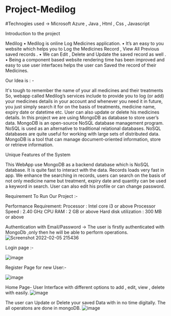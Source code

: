 # Project-Medilog
#Technogies used -> Microsoft Azure , Java , Html , Css , Javascript

Introduction to the project

Medilog
•	Medilog is online Log Medicines application.
•	It’s an easy to you website which helps you to Log the Medicines Record  ,  View All Previous saved records .
•	We can Edit  , Delete and Update the saved record as well .
•	Being a component based website rendering time has been improved and easy to use user interfaces helps the user can Saved the record of their Medicines. 



Our Idea is : -

It's tough to remember the name of your all medicines and their treatments So, webapp called Medilog’s services include to provide you to log (or add) your medicines details in your account and whenever you need it in future, you just simply search it for on the basis of treatments, medicine name, expiry date or datetime etc. User can also update or delete his medicines details.  In this project we are using MongoDB as database to store user’s data. MongoDB is an open-source NoSQL database management program. NoSQL is used as an alternative to traditional relational databases. NoSQL databases are quite useful for working with large sets of distributed data. MongoDB is a tool that can manage document-oriented information, store or retrieve information. 

 Unique Features  of the System

This WebApp use MongoDB as a backend database which is NoSQL database.
It is quite fast to interact with the data. Records loads very fast in app. We enhance the searching in records, users can search on the basis of not only medicine name but treatment, expiry date and quantity can be used a keyword in search. User can also edit his profile or can change password.


Requirement To Run Our Project :-

Performance Requirement:
Processor : Intel core i3 or above Processor Speed : 2.40 GHz CPU RAM : 2 GB or above
Hard disk utilization : 300 MB or above

Authentication with  Email/Password -> The user is firstly authenticated with MongoDb  ,only then he will be able to perform operations.
![Screenshot 2022-02-05 215436](https://user-images.githubusercontent.com/54720172/152649887-d1a4add4-052c-4103-998b-b906e2940049.png)

Login page :- 

![image](https://user-images.githubusercontent.com/54720172/152650191-77877c08-949f-469f-ade8-50922420df2d.png)

Register Page for new User:-
 
 ![image](https://user-images.githubusercontent.com/54720172/152650213-553156f6-9bd2-46bd-8fd9-3c6b628752eb.png)

Home Page- User Interface with different options to add , edit, view , delete with easily.
![image](https://user-images.githubusercontent.com/54720172/152650104-6a52e2a3-faf1-49d9-a94d-6faef89c64a0.png)

The user can Update or Delete your saved Data  with in no time digitally. The all operatons are done in mongoDB.
![image](https://user-images.githubusercontent.com/54720172/152650173-edab5222-fb29-4d6b-900f-6c47792fc71d.png)


